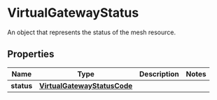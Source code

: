 

# VirtualGatewayStatus

An object that represents the status of the mesh resource.

## Properties

| Name | Type | Description | Notes |
|------------ | ------------- | ------------- | -------------|
|**status** | [**VirtualGatewayStatusCode**](VirtualGatewayStatusCode.md) |  |  |



